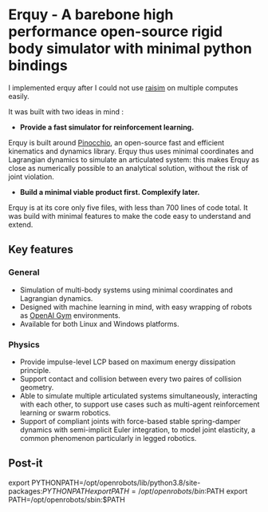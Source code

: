 # Erquy - A barebone high performance open-source rigid body simulator with minimal python bindings

I implemented erquy after I could not use [raisim](https://raisim.com/) on multiple computes easily.

It was built with two ideas in mind :

- **Provide a fast simulator for reinforcement learning.**

Erquy is built around [Pinocchio](https://github.com/stack-of-tasks/pinocchio), an open-source fast and efficient kinematics and dynamics library. Erquy thus uses minimal coordinates and Lagrangian dynamics to simulate an articulated system: this makes Erquy as close as numerically possible to an analytical solution, without the risk of joint violation.

- **Build a minimal viable product first. Complexify later.**

Erquy is at its core only five files, with less than 700 lines of code total. It was build with minimal features to make the code easy to understand and extend. 

## Key features

### General

- Simulation of multi-body systems using minimal coordinates and Lagrangian dynamics.
- Designed with machine learning in mind, with easy wrapping of robots as [OpenAI Gym](https://github.com/openai/gym) environments.
- Available for both Linux and Windows platforms.

### Physics

- Provide impulse-level LCP based on maximum energy dissipation principle.
- Support contact and collision between every two paires of collision geometry.
- Able to simulate multiple articulated systems simultaneously, interacting with each other, to support use cases such as multi-agent reinforcement learning or swarm robotics.
- Support of compliant joints with force-based stable spring-damper dynamics with semi-implicit Euler integration, to model joint elasticity, a common phenomenon particularly in legged robotics.



## Post-it

export PYTHONPATH=/opt/openrobots/lib/python3.8/site-packages:$PYTHONPATH
export PATH=/opt/openrobots/bin:$PATH
export PATH=/opt/openrobots/sbin:$PATH
